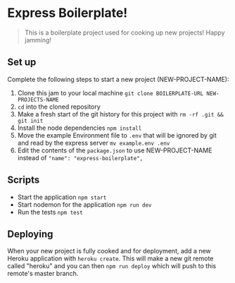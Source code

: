 # Express Boilerplate!

> This is a boilerplate project used for cooking up new projects! Happy jamming! 

## Set up

Complete the following steps to start a new project (NEW-PROJECT-NAME):

1. Clone this jam to your local machine `git clone BOILERPLATE-URL NEW-PROJECTS-NAME`
2. `cd` into the cloned repository
3. Make a fresh start of the git history for this project with `rm -rf .git && git init`
4. Install the node dependencies `npm install`
5. Move the example Environment file to `.env` that will be ignored by git and read by the express server `mv example.env .env`
6. Edit the contents of the `package.json` to use NEW-PROJECT-NAME instead of `"name": "express-boilerplate",`

## Scripts
* Start the application `npm start`
* Start nodemon for the application `npm run dev`
* Run the tests `npm test`

## Deploying

When your new project is fully cooked and for deployment, add a new Heroku application with `heroku create`. This will make a new git remote called "heroku" and you can then `npm run deploy` which will push to this remote's master branch.